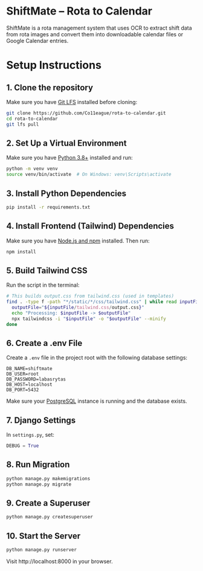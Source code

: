 # ShiftMate – Rota to Calendar
ShiftMate is a rota management system that uses OCR to extract shift data from rota images and convert them into downloadable calendar files or Google Calendar entries.
# Setup Instructions
## 1.  Clone the repository
Make sure you have [Git LFS](https://git-lfs.com/) installed before cloning:
```bash
git clone https://github.com/Co11eague/rota-to-calendar.git
cd rota-to-calendar
git lfs pull
```
## 2.  Set Up a Virtual Environment
Make sure you have [Python 3.8+](https://www.python.org/downloads/) installed and run:
```bash
python -m venv venv
source venv/bin/activate  # On Windows: venv\Scripts\activate
```
## 3.  Install Python Dependencies
```bash
pip install -r requirements.txt
```
## 4.  Install Frontend (Tailwind) Dependencies
Make sure you have [Node.js and npm](https://docs.npmjs.com/downloading-and-installing-node-js-and-npm) installed. Then run:
```bash
npm install
```
## 5.  Build Tailwind CSS
Run the script in the terminal:
```bash
# This builds output.css from tailwind.css (used in templates)
find . -type f -path "*/static/*/css/tailwind.css" | while read inputFile; do
  outputFile="${inputFile/tailwind.css/output.css}"
  echo "Processing: $inputFile -> $outputFile"
  npx tailwindcss -i "$inputFile" -o "$outputFile" --minify
done
```
## 6.  Create a .env File
Create a `.env` file in the project root with the following database settings:
```env
DB_NAME=shiftmate
DB_USER=root
DB_PASSWORD=labasrytas
DB_HOST=localhost
DB_PORT=5432
```
Make sure your [PostgreSQL](https://www.postgresql.org/download/) instance is running and the database exists.
## 7.  Django Settings
In `settings.py`, set:
```python
DEBUG = True
```
## 8.  Run Migration
```bash
python manage.py makemigrations
python manage.py migrate
```
## 9.  Create a Superuser
```bash
python manage.py createsuperuser
```
## 10. Start the Server
```bash
python manage.py runserver
```
Visit http://localhost:8000 in your browser.

